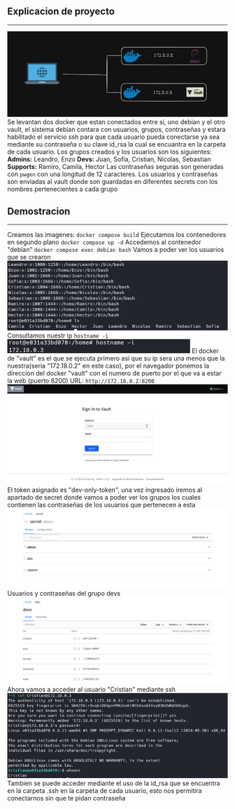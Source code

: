 
## Explicacion de proyecto
-----
!["Image not found"](./images/network.png)
Se levantan dos docker que estan conectados entre si, uno debian y el otro vault, el sistema debian contara con usuarios, grupos, contraseñas y estara habilitado el servicio ssh para que cada usuario pueda conectarse ya sea mediante su contraseña o su clave id_rsa la cual se encuantra en la carpeta de cada usuario.
Los grupos creados y los usuarios son los siguientes:
**Admins:** Leandro, Enzo
**Devs:** Juan, Sofia, Cristian, Nicolas, Sebastian
**Supports:** Ramiro, Camila, Hector
Las contraseñas seguras son generadas con `pwgen` con una longitud de 12 caracteres. Los usuarios y contraseñas son enviadas al vault donde son guardadas en diferentes secrets con los nombres pertenecientes a cada grupo

## Demostracion
-----
Creamos las imagenes:
` docker compose build `
Ejecutamos los contenedores en segundo plano
` docker compose up -d `
Accedemos al contenedor "debian"
` docker compose exec debian bash `
Vamos a poder ver los usuarios que se crearon
!["Image not found"](./images/etc_passwd.png)
Consultamos nuestr ip 
` hostname -i `
!["Image not found"](./images/ip.png)
El docker de "vault" es el que se ejecuta primero asi que su ip sera una menos que la nuestra(seria "172.18.0.2" en este caso), por el navegador ponemos la direccion del docker "vault" con el numero de puerto por el que va a estar la web (puerto 8200)
URL: ` http://172.18.0.2:8200 `
!["Image not found"](./images/vault.png)
El token asignado es "dev-only-token", una vez ingresado iremos al apartado de secret donde vamos a poder ver los grupos los cuales contienen las contraseñas de los usuarios que pertenecen a esta 
!["Image not found"](./images/secret_groups.png)
Usuarios y contraseñas del grupo devs 
!["Image not found"](./images/devs_passwords_vault.png)
Ahora vamos a acceder al usuario "Cristian" mediante ssh 
!["Image not found"](./images/ssh_cristian.png)
Tambien se puede acceder mediante el uso de la id_rsa que se encuentra en la carpeta .ssh en la carpeta de cada usuario, esto nos permitira conectarnos sin que te pidan contraseña
